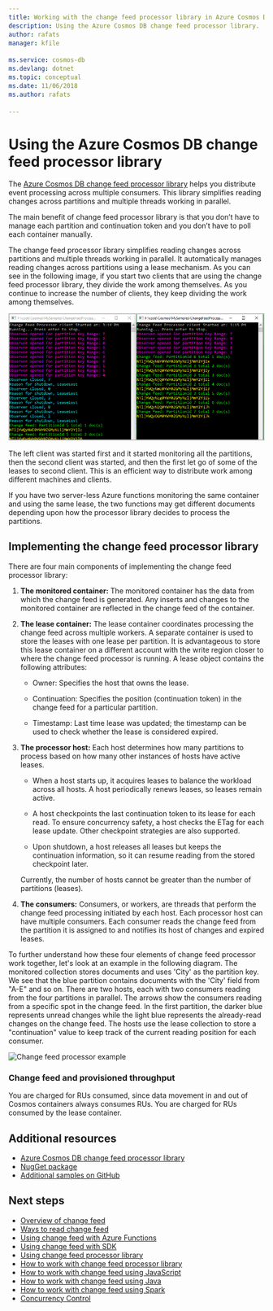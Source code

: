 ```yaml
---
title: Working with the change feed processor library in Azure Cosmos DB 
description: Using the Azure Cosmos DB change feed processor library. 
author: rafats
manager: kfile

ms.service: cosmos-db
ms.devlang: dotnet
ms.topic: conceptual
ms.date: 11/06/2018
ms.author: rafats

---
```


# Using the Azure Cosmos DB change feed processor library

The [Azure Cosmos DB change feed processor library](sql-api-sdk-dotnet-changefeed.md) helps you distribute event processing across multiple consumers. This library simplifies reading changes across partitions and multiple threads working in parallel.

The main benefit of change feed processor library is that you don’t have to manage each partition and continuation token and you don’t have to poll each container manually.

The change feed processor library simplifies reading changes across partitions and multiple threads working in parallel. It automatically manages reading changes across partitions using a lease mechanism. As you can see in the following image, if you start two clients that are using the change feed processor library, they divide the work among themselves. As you continue to increase the number of clients, they keep dividing the work among themselves.

![Using Azure Cosmos DB change feed processor library](./media/change-feed-processor/change-feed-output.png)

The left client was started first and it started monitoring all the partitions, then the second client was started, and then the first let go of some of the leases to second client. This is an efficient way to distribute work among different machines and clients.

If you have two server-less Azure functions monitoring the same container and using the same lease, the two functions may get different documents depending upon how the processor library decides to process the partitions.

## Implementing the change feed processor library

There are four main components of implementing the change feed processor library: 

1. **The monitored container:** The monitored container has the data from which the change feed is generated. Any inserts and changes to the monitored container are reflected in the change feed of the container.

1. **The lease container:** The lease container coordinates processing the change feed across multiple workers. A separate container is used to store the leases with one lease per partition. It is advantageous to store this lease container on a different account with the write region closer to where the change feed processor is running. A lease object contains the following attributes:

   * Owner: Specifies the host that owns the lease.

   * Continuation: Specifies the position (continuation token) in the change feed for a particular partition.

   * Timestamp: Last time lease was updated; the timestamp can be used to check whether the lease is considered expired.

1. **The processor host:** Each host determines how many partitions to process based on how many other instances of hosts have active leases.

   * When a host starts up, it acquires leases to balance the workload across all hosts. A host periodically renews leases, so leases remain active.

   * A host checkpoints the last continuation token to its lease for each read. To ensure concurrency safety, a host checks the ETag for each lease update. Other checkpoint strategies are also supported.

   * Upon shutdown, a host releases all leases but keeps the continuation information, so it can resume reading from the stored checkpoint later.

   Currently, the number of hosts cannot be greater than the number of partitions (leases).

1. **The consumers:** Consumers, or workers, are threads that perform the change feed processing initiated by each host. Each processor host can have multiple consumers. Each consumer reads the change feed from the partition it is assigned to and notifies its host of changes and expired leases.

To further understand how these four elements of change feed processor work together, let's look at an example in the following diagram. The monitored collection stores documents and uses 'City' as the partition key. We see that the blue partition contains documents with the 'City' field from "A-E" and so on. There are two hosts, each with two consumers reading from the four partitions in parallel. The arrows show the consumers reading from a specific spot in the change feed. In the first partition, the darker blue represents unread changes while the light blue represents the already-read changes on the change feed. The hosts use the lease collection to store a "continuation" value to keep track of the current reading position for each consumer.

![Change feed processor example](./media/change-feed/change-feed-processor.png)

### Change feed and provisioned throughput

You are charged for RUs consumed, since data movement in and out of Cosmos containers always consumes RUs. You are charged for RUs consumed by the lease container.

## Additional resources

* [Azure Cosmos DB change feed processor library](sql-api-sdk-dotnet-changefeed)
* [NugGet package](https://www.nuget.org/packages/Microsoft.Azure.DocumentDB.ChangeFeedProcessor/)
* [Additional samples on GitHub](https://github.com/Azure/azure-documentdb-dotnet/tree/master/samples/ChangeFeedProcessor)

## Next steps

* [Overview of change feed](change-feed.md)
* [Ways to read change feed](change-feed-reading.md)
* [Using change feed with Azure Functions](TBD)
* [Using change feed with SDK](TBD)
* [Using change feed processor library](change-feed-processor.md)
* [How to work with change feed processor library](TBD)
* [How to work with change feed using JavaScript](TBD)
* [How to work with change feed using Java](TBD)
* [How to work with change feed using Spark](TBD)
* [Concurrency Control](TBD)